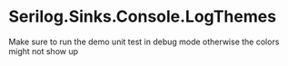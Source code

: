 # Serilog.Sinks.Console.LogThemes

Make sure to run the demo unit test in debug mode otherwise the colors might not show up